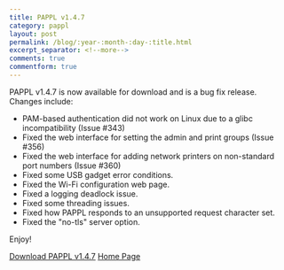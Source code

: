 ```yaml
---
title: PAPPL v1.4.7
category: pappl
layout: post
permalink: /blog/:year-:month-:day-:title.html
excerpt_separator: <!--more-->
comments: true
commentform: true
---
```


PAPPL v1.4.7 is now available for download and is a bug fix release.  Changes include:

- PAM-based authentication did not work on Linux due to a glibc incompatibility (Issue #343)
- Fixed the web interface for setting the admin and print groups (Issue #356)
- Fixed the web interface for adding network printers on non-standard port numbers (Issue #360)
- Fixed some USB gadget error conditions.
- Fixed the Wi-Fi configuration web page.
- Fixed a logging deadlock issue.
- Fixed some threading issues.
- Fixed how PAPPL responds to an unsupported request character set.
- Fixed the "no-tls" server option.

Enjoy!

<a class="btn btn-primary" href="https://github.com/michaelrsweet/pappl/releases/tag/v1.4.7">Download PAPPL v1.4.7</a>
<a class="btn btn-default" href="/pappl/index.html">Home Page</a>
